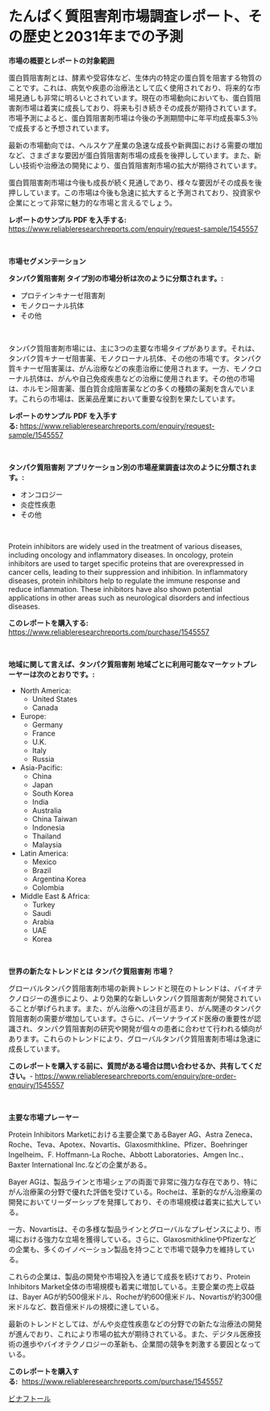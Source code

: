<p><h1>たんぱく質阻害剤市場調査レポート、その歴史と2031年までの予測</h1></p><p><strong>市場の概要とレポートの対象範囲</strong></p>
<p><p>蛋白質阻害剤とは、酵素や受容体など、生体内の特定の蛋白質を阻害する物質のことです。これは、病気や疾患の治療法として広く使用されており、将来的な市場見通しも非常に明るいとされています。現在の市場動向においても、蛋白質阻害剤市場は着実に成長しており、将来も引き続きその成長が期待されています。市場予測によると、蛋白質阻害剤市場は今後の予測期間中に年平均成長率5.3％で成長すると予想されています。</p><p>最新の市場動向では、ヘルスケア産業の急速な成長や新興国における需要の増加など、さまざまな要因が蛋白質阻害剤市場の成長を後押ししています。また、新しい技術や治療法の開発により、蛋白質阻害剤市場の拡大が期待されています。</p><p>蛋白質阻害剤市場は今後も成長が続く見通しであり、様々な要因がその成長を後押ししています。この市場は今後も急速に拡大すると予測されており、投資家や企業にとって非常に魅力的な市場と言えるでしょう。</p></p>
<p><strong>レポートのサンプル PDF を入手する:</strong> <a href="https://www.reliableresearchreports.com/enquiry/request-sample/1545557">https://www.reliableresearchreports.com/enquiry/request-sample/1545557</a></p>
<p>&nbsp;</p>
<p><strong>市場セグメンテーション</strong></p>
<p><strong>タンパク質阻害剤 タイプ別の市場分析は次のように分類されます。:</strong></p>
<p><ul><li>プロテインキナーゼ阻害剤</li><li>モノクローナル抗体</li><li>その他</li></ul></p>
<p>&nbsp;</p>
<p><p>タンパク質阻害剤市場には、主に3つの主要な市場タイプがあります。それは、タンパク質キナーゼ阻害薬、モノクローナル抗体、その他の市場です。タンパク質キナーゼ阻害薬は、がん治療などの疾患治療に使用されます。一方、モノクローナル抗体は、がんや自己免疫疾患などの治療に使用されます。その他の市場は、ホルモン阻害薬、蛋白質合成阻害薬などの多くの種類の薬剤を含んでいます。これらの市場は、医薬品産業において重要な役割を果たしています。</p></p>
<p><strong>レポートのサンプル PDF を入手する:</strong>&nbsp;<a href="https://www.reliableresearchreports.com/enquiry/request-sample/1545557">https://www.reliableresearchreports.com/enquiry/request-sample/1545557</a></p>
<p>&nbsp;</p>
<p><strong> タンパク質阻害剤 アプリケーション別の市場産業調査は次のように分類されます。:</strong></p>
<p><ul><li>オンコロジー</li><li>炎症性疾患</li><li>その他</li></ul></p>
<p>&nbsp;</p>
<p><p>Protein inhibitors are widely used in the treatment of various diseases, including oncology and inflammatory diseases. In oncology, protein inhibitors are used to target specific proteins that are overexpressed in cancer cells, leading to their suppression and inhibition. In inflammatory diseases, protein inhibitors help to regulate the immune response and reduce inflammation. These inhibitors have also shown potential applications in other areas such as neurological disorders and infectious diseases.</p></p>
<p><strong>このレポートを購入する:</strong>&nbsp; <a href="https://www.reliableresearchreports.com/purchase/1545557">https://www.reliableresearchreports.com/purchase/1545557</a></p>
<p>&nbsp;</p>
<p><strong>地域に関して言えば、タンパク質阻害剤 地域ごとに利用可能なマーケットプレーヤーは次のとおりです。:</strong></p>
<p><ul>
    <li>
        North America:
        <ul>
            <li>United States</li>
            <li>Canada</li>
        </ul>
    </li>
    <li>
        Europe:
        <ul>
            <li>Germany</li>
            <li>France</li>
            <li>U.K.</li>
            <li>Italy</li>
            <li>Russia</li>
        </ul>
    </li>
    <li>
        Asia-Pacific:
        <ul>
            <li>China</li>
            <li>Japan</li>
            <li>South Korea</li>
            <li>India</li>
            <li>Australia</li>
            <li>China Taiwan</li>
            <li>Indonesia</li>
            <li>Thailand</li>
            <li>Malaysia</li>
        </ul>
    </li>
    <li>
        Latin America:
        <ul>
            <li>Mexico</li>
            <li>Brazil</li>
            <li>Argentina Korea</li>
            <li>Colombia</li>
        </ul>
    </li>
    <li>
        Middle East & Africa:
        <ul>
            <li>Turkey</li>
            <li>Saudi</li>
            <li>Arabia</li>
            <li>UAE</li>
            <li>Korea</li>
        </ul>
    </li>
    </ul></p>
<p>&nbsp;</p>
<p><strong>世界の新たなトレンドとは タンパク質阻害剤 市場？</strong></p>
<p><p>グローバルタンパク質阻害剤市場の新興トレンドと現在のトレンドは、バイオテクノロジーの進歩により、より効果的な新しいタンパク質阻害剤が開発されていることが挙げられます。また、がん治療への注目が高まり、がん関連のタンパク質阻害剤の需要が増加しています。さらに、パーソナライズド医療の重要性が認識され、タンパク質阻害剤の研究や開発が個々の患者に合わせて行われる傾向があります。これらのトレンドにより、グローバルタンパク質阻害剤市場は急速に成長しています。</p></p>
<p><strong>このレポートを購入する前に、質問がある場合は問い合わせるか、共有してください。</strong>- <a href="https://www.reliableresearchreports.com/enquiry/pre-order-enquiry/1545557">https://www.reliableresearchreports.com/enquiry/pre-order-enquiry/1545557</a></p>
<p>&nbsp;</p>
<p><strong>主要な市場プレーヤー</strong></p>
<p><p>Protein Inhibitors Marketにおける主要企業であるBayer AG、Astra Zeneca、Roche、Teva、Apotex、Novartis、Glaxosmithkline、Pfizer、Boehringer Ingelheim、F. Hoffmann-La Roche、Abbott Laboratories、Amgen Inc.、Baxter International Inc.などの企業がある。</p><p>Bayer AGは、製品ラインと市場シェアの両面で非常に強力な存在であり、特にがん治療薬の分野で優れた評価を受けている。Rocheは、革新的ながん治療薬の開発においてリーダーシップを発揮しており、その市場規模は着実に拡大している。</p><p>一方、Novartisは、その多様な製品ラインとグローバルなプレゼンスにより、市場における強力な立場を獲得している。さらに、GlaxosmithklineやPfizerなどの企業も、多くのイノベーション製品を持つことで市場で競争力を維持している。</p><p>これらの企業は、製品の開発や市場投入を通じて成長を続けており、Protein Inhibitors Market全体の市場規模も着実に増加している。主要企業の売上収益は、Bayer AGが約500億米ドル、Rocheが約600億米ドル、Novartisが約300億米ドルなど、数百億米ドルの規模に達している。</p><p>最新のトレンドとしては、がんや炎症性疾患などの分野での新たな治療法の開発が進んでおり、これにより市場の拡大が期待されている。また、デジタル医療技術の進歩やバイオテクノロジーの革新も、企業間の競争を刺激する要因となっている。</p></p>
<p><strong>このレポートを購入する:</strong>&nbsp;&nbsp;<a href="https://www.reliableresearchreports.com/purchase/1545557">https://www.reliableresearchreports.com/purchase/1545557</a></p>
<p><p><a href="https://github.com/zoetazuur/Market-Research-Report-List-1/blob/main/793897513042.md">ビナフトール</a></p></p>